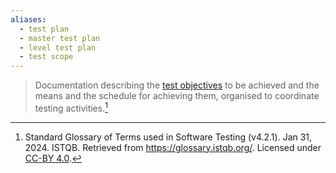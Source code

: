 ```yaml
---
aliases:
  - test plan
  - master test plan
  - level test plan
  - test scope
---
```

> Documentation describing the [test objectives](Test%20objectives.md) to be achieved and the means and the schedule for achieving them, organised to coordinate testing activities.[^1]


[^1]: Standard Glossary of Terms used in Software Testing (v4.2.1). Jan 31, 2024. ISTQB. Retrieved from https://glossary.istqb.org/. Licensed under [CC-BY 4.0](https://creativecommons.org/licenses/by/4.0/).